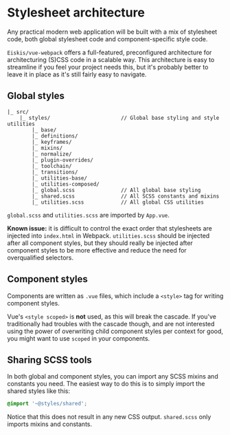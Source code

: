 
# Stylesheet architecture

Any practical modern web application will be built with a mix of stylesheet code, both global stylesheet code and component-specific style code.

`Eiskis/vue-webpack` offers a full-featured, preconfigured architecture for architecturing (S)CSS code in a scalable way. This architecture is easy to streamline if you feel your project needs this, but it's probably better to leave it in place as it's still fairly easy to navigate.

## Global styles

```
|_ src/
	|_ styles/                       // Global base styling and style utilities
		|_ base/
		|_ definitions/
		|_ keyframes/
		|_ mixins/
		|_ normalize/
		|_ plugin-overrides/
		|_ toolchain/
		|_ transitions/
		|_ utilities-base/
		|_ utilities-composed/
		|_ global.scss               // All global base styling
		|_ shared.scss               // All SCSS constants and mixins
		|_ utilities.scss            // All global CSS utilities
```

`global.scss` and `utilities.scss` are imported by `App.vue`.

**Known issue:** it is difficult to control the exact order that stylesheets are injected into `index.html` in Webpack. `utilities.scss` should be injected after all component styles, but they should really be injected after component styles to be more effective and reduce the need for overqualified selectors.

## Component styles

Components are written as `.vue` files, which include a `<style>` tag for writing component styles.

Vue's `<style scoped>` is **not** used, as this will break the cascade. If you've traditionally had troubles with the cascade though, and are not interested using the power of overwriting child component styles per context for good, you might want to use `scoped` in your components.

## Sharing SCSS tools

In both global and component styles, you can import any SCSS mixins and constants you need. The easiest way to do this is to simply import the shared styles like this:

```scss
@import '~@styles/shared';
```

Notice that this does not result in any new CSS output. `shared.scss` only imports mixins and constants.

